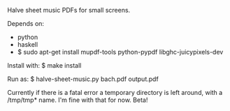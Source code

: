 Halve sheet music PDFs for small screens.

Depends on:
- python
- haskell
- $ sudo apt-get install mupdf-tools python-pypdf libghc-juicypixels-dev

Install with:
$ make install

Run as:
$ halve-sheet-music.py bach.pdf output.pdf

Currently if there is a fatal error a temporary directory is left around,
with a /tmp/tmp* name. I'm fine with that for now. Beta!
